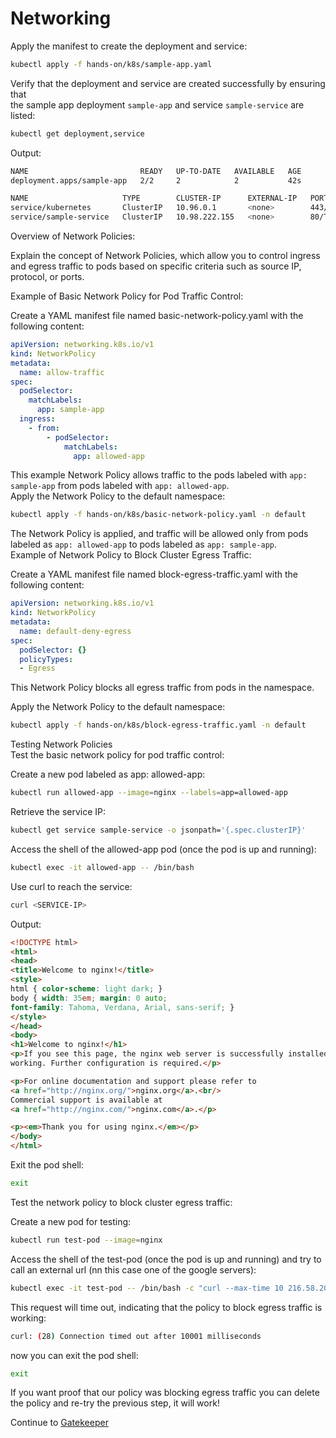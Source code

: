 # Networking


Apply the manifest to create the deployment and service:  

```bash
kubectl apply -f hands-on/k8s/sample-app.yaml
```  

Verify that the deployment and service are created successfully by ensuring that  
the sample app deployment `sample-app`  and service `sample-service`  are listed:

```bash
kubectl get deployment,service
```  

Output:

```bash
NAME                         READY   UP-TO-DATE   AVAILABLE   AGE
deployment.apps/sample-app   2/2     2            2           42s

NAME                     TYPE        CLUSTER-IP      EXTERNAL-IP   PORT(S)   AGE
service/kubernetes       ClusterIP   10.96.0.1       <none>        443/TCP   5m41s
service/sample-service   ClusterIP   10.98.222.155   <none>        80/TCP    42s
```  

Overview of Network Policies:  

Explain the concept of Network Policies, which allow you to control ingress and egress traffic to pods based on specific criteria such as source IP, protocol, or ports.  

Example of Basic Network Policy for Pod Traffic Control:  

Create a YAML manifest file named basic-network-policy.yaml with the following content:

```yaml
apiVersion: networking.k8s.io/v1
kind: NetworkPolicy
metadata:
  name: allow-traffic
spec:
  podSelector:
    matchLabels:
      app: sample-app
  ingress:
    - from:
        - podSelector:
            matchLabels:
              app: allowed-app
```

This example Network Policy allows traffic to the pods labeled with `app: sample-app` from pods labeled with `app: allowed-app`.  
Apply the Network Policy to the default namespace:

```bash
kubectl apply -f hands-on/k8s/basic-network-policy.yaml -n default
```

The Network Policy is applied, and traffic will be allowed only from pods labeled as `app: allowed-app` to pods labeled as `app: sample-app`.  
Example of Network Policy to Block Cluster Egress Traffic:  

Create a YAML manifest file named block-egress-traffic.yaml with the following content:

```yaml
apiVersion: networking.k8s.io/v1
kind: NetworkPolicy
metadata:
  name: default-deny-egress
spec:
  podSelector: {}
  policyTypes:
  - Egress

```

This Network Policy blocks all egress traffic from pods in the namespace.  

Apply the Network Policy to the default namespace:

```bash
kubectl apply -f hands-on/k8s/block-egress-traffic.yaml -n default
```  

Testing Network Policies  
Test the basic network policy for pod traffic control:

Create a new pod labeled as app: allowed-app:

```bash
kubectl run allowed-app --image=nginx --labels=app=allowed-app
```  

Retrieve the service IP:

```bash
kubectl get service sample-service -o jsonpath='{.spec.clusterIP}'
```  


Access the shell of the allowed-app pod (once the pod is up and running):

```bash
kubectl exec -it allowed-app -- /bin/bash
```

Use curl to reach the service:

```bash
curl <SERVICE-IP>
```

Output:

```html
<!DOCTYPE html>
<html>
<head>
<title>Welcome to nginx!</title>
<style>
html { color-scheme: light dark; }
body { width: 35em; margin: 0 auto;
font-family: Tahoma, Verdana, Arial, sans-serif; }
</style>
</head>
<body>
<h1>Welcome to nginx!</h1>
<p>If you see this page, the nginx web server is successfully installed and
working. Further configuration is required.</p>

<p>For online documentation and support please refer to
<a href="http://nginx.org/">nginx.org</a>.<br/>
Commercial support is available at
<a href="http://nginx.com/">nginx.com</a>.</p>

<p><em>Thank you for using nginx.</em></p>
</body>
</html>
```

Exit the pod shell:

```bash
exit
```  

Test the network policy to block cluster egress traffic:  

Create a new pod for testing:  

```bash
kubectl run test-pod --image=nginx
```

Access the shell of the test-pod (once the pod is up and running) and try to call an external url (nn this case one of the google servers):


```bash
kubectl exec -it test-pod -- /bin/bash -c "curl --max-time 10 216.58.204.142"
```

This request will time out, indicating that the policy to block egress traffic is working:

```bash
curl: (28) Connection timed out after 10001 milliseconds
```  

now you can exit the pod shell:

```bash
exit
```

If you want proof that our policy was blocking egress traffic you can delete the policy and re-try the previous step, it will work!  

Continue to [Gatekeeper](06-gatekeeper.md)
